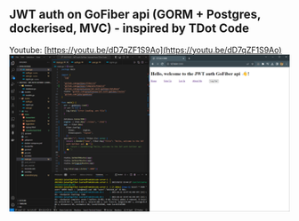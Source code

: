 ## JWT auth on GoFiber api (GORM + Postgres, dockerised, MVC) - inspired by TDot Code

Youtube: [https://youtu.be/dD7qZF1S9Ao](https://youtu.be/dD7qZF1S9Ao)
![screenshot](/screenshot.png)
